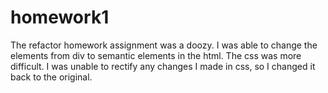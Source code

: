 # homework1

The refactor homework assignment was a doozy.  I was able to change the elements from div to semantic elements in the html.
The css was more difficult.  I was unable to rectify any changes I made in css, so I changed it back to the original.  